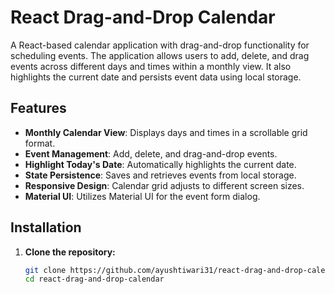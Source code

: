 # React Drag-and-Drop Calendar

A React-based calendar application with drag-and-drop functionality for scheduling events. The application allows users to add, delete, and drag events across different days and times within a monthly view. It also highlights the current date and persists event data using local storage.

## Features

- **Monthly Calendar View**: Displays days and times in a scrollable grid format.
- **Event Management**: Add, delete, and drag-and-drop events.
- **Highlight Today's Date**: Automatically highlights the current date.
- **State Persistence**: Saves and retrieves events from local storage.
- **Responsive Design**: Calendar grid adjusts to different screen sizes.
- **Material UI**: Utilizes Material UI for the event form dialog.

## Installation

1. **Clone the repository:**
   ```bash
   git clone https://github.com/ayushtiwari31/react-drag-and-drop-calendar.git
   cd react-drag-and-drop-calendar
